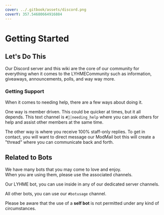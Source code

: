 ```yaml
---
cover: ../.gitbook/assets/discord.png
coverY: 357.54680664916884
---
```


# Getting Started

## Let's Do This

Our Discord server and this wiki are the core of our community for everything when it comes to the LYHMECommunity such as information, giveaways, announcements, polls, and way way more.

### Getting Support

When it comes to needing help, there are a few ways about doing it.

One way is member driven. This could be quicker at times, but it all depends. This text channel is  `#🙋┊needing_help` where you can ask others for help and assist other members at the same time.

The other way is where you receive 100% staff-only replies. To get in contact, you will want to direct message our ModMail bot this will create a "thread" where you can communicate back and forth.

## Related to Bots

We have many bots that you may come to love and enjoy. \
When you are using them, please use the associated channels.

Our LYHME bot, you can use inside in any of our dedicated server channels.

All other bots, you can use our `#botusage` channel.

Please be aware that the use of a **self bot** is not permitted under any kind of circumstances.
